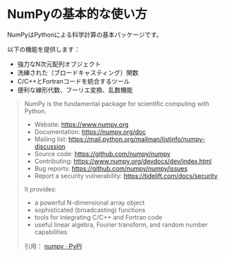 # NumPyの基本的な使い方


NumPyはPythonによる科学計算の基本パッケージです。

以下の機能を提供します：  
- 強力なN次元配列オブジェクト
- 洗練された（ブロードキャスティング）関数
- C/C++とFortranコードを統合するツール
- 便利な線形代数、フーリエ変換、乱数機能


> NumPy is the fundamental package for scientific computing with Python.
> 
> - Website: https://www.numpy.org
> - Documentation: https://numpy.org/doc
> - Mailing list: https://mail.python.org/mailman/listinfo/numpy-discussion
> - Source code: https://github.com/numpy/numpy
> - Contributing: https://www.numpy.org/devdocs/dev/index.html
> - Bug reports: https://github.com/numpy/numpy/issues
> - Report a security vulnerability: https://tidelift.com/docs/security
> 
> It provides:  
> - a powerful N-dimensional array object
> - sophisticated (broadcasting) functions
> - tools for integrating C/C++ and Fortran code
> - useful linear algebra, Fourier transform, and random number capabilities
>
> 引用： [numpy · PyPI](https://pypi.org/project/numpy/)


